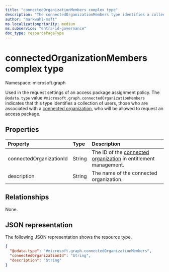 ```yaml
---
title: "connectedOrganizationMembers complex type"
description: "The connectedOrganizationMembers type identifies a collection of users in the tenant who will be allowed as requestor, approver or reviewer."
author: "markwahl-msft"
ms.localizationpriority: medium
ms.subservice: "entra-id-governance"
doc_type: resourcePageType
---
```

# connectedOrganizationMembers complex type

Namespace: microsoft.graph


Used in the request settings of an access package assignment policy. The `@odata.type` value `#microsoft.graph.connectedOrganizationMembers` indicates that this type identifies a collection of users, those who are associated with a [connected organization](connectedorganization.md), who will be allowed to request an access package.

## Properties
|Property|Type|Description|
|:---|:---|:---|
|connectedOrganizationId|String|The ID of the [connected organization](connectedorganization.md) in entitlement management.|
|description|String|The name of the connected organization.|

## Relationships
None.
## JSON representation
The following JSON representation shows the resource type.
<!-- {
  "blockType": "resource",
  "@odata.type": "microsoft.graph.connectedOrganizationMembers",
  "baseType": "microsoft.graph.subjectSet"
}
-->
``` json
{
  "@odata.type": "#microsoft.graph.connectedOrganizationMembers",
  "connectedOrganizationId": "String",
  "description": "String"
}
```



